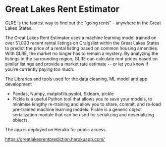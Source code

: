# Great Lakes Rent Estimator



GLRE is the fastest way to find out the "going rents" - anywhere in the Great Lakes States.


The Great Lakes Rent Estimator uses a machine learning model trained on over 51,000 recent rental listings on Craigslist within the Great Lakes States to predict the price of a rental listing based on common housing amenities. With GLRE, the market no longer has to remain a mystery. By analyzing the listings in the surrounding region, GLRE can calculate rent prices based on similar listings and provide a market rate estimate -- or let you know if you're currently paying too much.

The Libraries and tools used for the data cleaning, ML model and app development

* Pandas, Numpy, matplotlib.pyplot, Sklearn, pickle
* Pickle is a useful Python tool that allows you to save your models, to minimise lengthy re-training and allow you to share, commit, and re-load pre-trained machine learning models. Pickle is a generic object serialization module that can be used for serializing and deserializing objects.

The app is deployed on Heruko for public access.

https://greatlakesrentprediction.herokuapp.com/